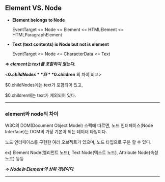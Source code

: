## Element VS. Node



* **Element belongs to Node**

  EventTarget <= Node <= Element <= HTMLElement <= HTMLParagraphElement



* **Text (text contents) is Node but not is element**

  EventTarget <= Node <= CharacterData <= Text



***=> element는 text를 포함하지 않는다.***



<**$0.childNodes** 와 **$0.children** 의 차이 비교>

$0.childNodes에는 text가 포함되어 있고,

$0.children에는 text가 제외되어 있다.



---



### element와 node의 차이

W3C의 DOM(Document Object Model) 스펙에 따르면, 노드 인터페이스(Node Interface)는 DOM의 가장 기본이 되는 데이터 타입이다.

노드 인터페이스를 구현한 여러 오브젝트가 있으며, 노드 타입으로 구분 할 수 있다.

ex) Element Node(엘리먼트 노드), Text Node(텍스트 노드), Attribute Node(속성 노드) 등등

***=> Node는 Element의 상위 개념이다***.



---

